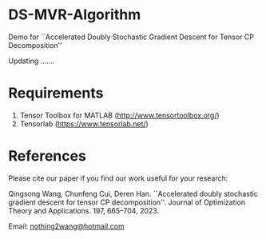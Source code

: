 # DS-MVR-Algorithm
Demo for ``Accelerated Doubly Stochastic Gradient Descent for Tensor CP Decomposition''

Updating .......

# Requirements
1. Tensor Toolbox for MATLAB (http://www.tensortoolbox.org/)
2. Tensorlab (https://www.tensorlab.net/)


# References
Please cite our paper if you find our work useful for your research:

Qingsong Wang, Chunfeng Cui, Deren Han. ``Accelerated doubly stochastic gradient descent for tensor CP
decomposition''. Journal of Optimization Theory and Applications. 197, 665–704, 2023.


Email: nothing2wang@hotmail.com
